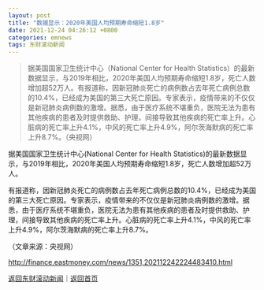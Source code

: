 ```yaml
---
layout: post
title: "数据显示：2020年美国人均预期寿命缩短1.8岁"
date: 2021-12-24 04:26:12 +0800
categories: emnews
tags: 东财滚动新闻
---
```

> 据美国国家卫生统计中心（National Center for Health Statistics）的最新数据显示，与2019年相比，2020年美国人均预期寿命缩短1.8岁，死亡人数增加超52万人。有报道称，因新冠肺炎死亡的病例数占去年死亡病例总数的10.4%，已经成为美国的第三大死亡原因。专家表示，疫情带来的不仅仅是新冠肺炎病例数的激增。据悉，由于医疗系统不堪重负，医院无法为患有其他疾病的患者及时提供救助、护理，间接导致其他疾病的死亡率上升。心脏病的死亡率上升4.1%，中风的死亡率上升4.9%，阿尔茨海默病的死亡率上升8.7%。（央视网）

<p>据美国国家卫生统计中心(National Center for Health Statistics)的最新数据显示，与2019年相比，2020年美国人均预期寿命缩短1.8岁，死亡人数增加超52万人。</p>
 <p>有报道称，因新冠肺炎死亡的病例数占去年死亡病例总数的10.4%，已经成为美国的第三大死亡原因。专家表示，疫情带来的不仅仅是新冠肺炎病例数的激增。据悉，由于医疗系统不堪重负，医院无法为患有其他疾病的患者及时提供救助、护理，间接导致其他疾病的死亡率上升。心脏病的死亡率上升4.1%，中风的死亡率上升4.9%，阿尔茨海默病的死亡率上升8.7%。</p><p class="em_media">（文章来源：央视网）</p>

<http://finance.eastmoney.com/news/1351,202112242224483410.html>

[返回东财滚动新闻](//finews.withounder.com/emnews/)｜[返回首页](//finews.withounder.com/)
